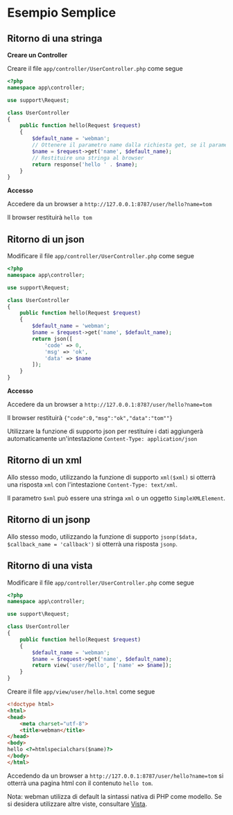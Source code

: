 # Esempio Semplice

## Ritorno di una stringa
**Creare un Controller**

Creare il file `app/controller/UserController.php` come segue

```php
<?php
namespace app\controller;

use support\Request;

class UserController
{
    public function hello(Request $request)
    {
        $default_name = 'webman';
        // Ottenere il parametro name dalla richiesta get, se il parametro name non è presente, restituire $default_name
        $name = $request->get('name', $default_name);
        // Restituire una stringa al browser
        return response('hello ' . $name);
    }
}
```

**Accesso**

Accedere da un browser a `http://127.0.0.1:8787/user/hello?name=tom`

Il browser restituirà `hello tom`

## Ritorno di un json
Modificare il file `app/controller/UserController.php` come segue

```php
<?php
namespace app\controller;

use support\Request;

class UserController
{
    public function hello(Request $request)
    {
        $default_name = 'webman';
        $name = $request->get('name', $default_name);
        return json([
            'code' => 0, 
            'msg' => 'ok', 
            'data' => $name
        ]);
    }
}
```

**Accesso**

Accedere da un browser a `http://127.0.0.1:8787/user/hello?name=tom`

Il browser restituirà `{"code":0,"msg":"ok","data":"tom""}`

Utilizzare la funzione di supporto json per restituire i dati aggiungerà automaticamente un'intestazione `Content-Type: application/json`

## Ritorno di un xml
Allo stesso modo, utilizzando la funzione di supporto `xml($xml)` si otterrà una risposta `xml` con l'intestazione `Content-Type: text/xml`.

Il parametro `$xml` può essere una stringa `xml` o un oggetto `SimpleXMLElement`.

## Ritorno di un jsonp
Allo stesso modo, utilizzando la funzione di supporto `jsonp($data, $callback_name = 'callback')` si otterrà una risposta `jsonp`.

## Ritorno di una vista
Modificare il file `app/controller/UserController.php` come segue

```php
<?php
namespace app\controller;

use support\Request;

class UserController
{
    public function hello(Request $request)
    {
        $default_name = 'webman';
        $name = $request->get('name', $default_name);
        return view('user/hello', ['name' => $name]);
    }
}
```

Creare il file `app/view/user/hello.html` come segue

```html
<!doctype html>
<html>
<head>
    <meta charset="utf-8">
    <title>webman</title>
</head>
<body>
hello <?=htmlspecialchars($name)?>
</body>
</html>
```

Accedendo da un browser a `http://127.0.0.1:8787/user/hello?name=tom`
si otterrà una pagina html con il contenuto `hello tom`.

Nota: webman utilizza di default la sintassi nativa di PHP come modello. Se si desidera utilizzare altre viste, consultare [Vista](view.md).
